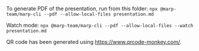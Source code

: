 To generate PDF of the presentation, run from this folder:
`npx @marp-team/marp-cli --pdf --allow-local-files presentation.md`

Watch mode:
`npx @marp-team/marp-cli --pdf --allow-local-files --watch presentation.md`

QR code has been generated using https://www.qrcode-monkey.com/.
